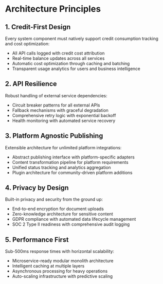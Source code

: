 # Architecture Principles

## 1. Credit-First Design
Every system component must natively support credit consumption tracking and cost optimization:
- All API calls logged with credit cost attribution
- Real-time balance updates across all services
- Automatic cost optimization through caching and batching
- Transparent usage analytics for users and business intelligence

## 2. API Resilience
Robust handling of external service dependencies:
- Circuit breaker patterns for all external APIs
- Fallback mechanisms with graceful degradation
- Comprehensive retry logic with exponential backoff
- Health monitoring with automated service recovery

## 3. Platform Agnostic Publishing
Extensible architecture for unlimited platform integrations:
- Abstract publishing interface with platform-specific adapters
- Content transformation pipeline for platform requirements
- Unified status tracking and analytics aggregation
- Plugin architecture for community-driven platform additions

## 4. Privacy by Design
Built-in privacy and security from the ground up:
- End-to-end encryption for document uploads
- Zero-knowledge architecture for sensitive content
- GDPR compliance with automated data lifecycle management
- SOC 2 Type II readiness with comprehensive audit logging

## 5. Performance First
Sub-500ms response times with horizontal scalability:
- Microservice-ready modular monolith architecture
- Intelligent caching at multiple layers
- Asynchronous processing for heavy operations
- Auto-scaling infrastructure with predictive scaling